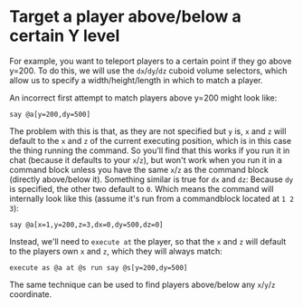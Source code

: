 # Target a player above/below a certain Y level

For example, you want to teleport players to a certain point if they go above y=200. To do this, we will use the `dx`/`dy`/`dz` cuboid volume selectors, which allow us to specify a width/height/length in which to match a player.

An incorrect first attempt to match players above y=200 might look like:

    say @a[y=200,dy=500]

The problem with this is that, as they are not specified but `y` is, `x` and `z` will default to the `x` and `z` of the current executing position, which is in this case the thing running the command. So you'll find that this works if you run it in chat (because it defaults to your `x`/`z`), but won't work when you run it in a command block unless you have the same `x`/`z` as the command block (directly above/below it). Something similar is true for `dx` and `dz`: Because `dy` is specified, the other two default to `0`. Which means the command will internally look like this (assume it's run from a commandblock located at `1 2 3`):
   
    say @a[x=1,y=200,z=3,dx=0,dy=500,dz=0]

Instead, we'll need to `execute at` the player, so that the `x` and `z` will default to the players own `x` and `z`, which they will always match:

    execute as @a at @s run say @s[y=200,dy=500]

The same technique can be used to find players above/below any `x`/`y`/`z` coordinate.

